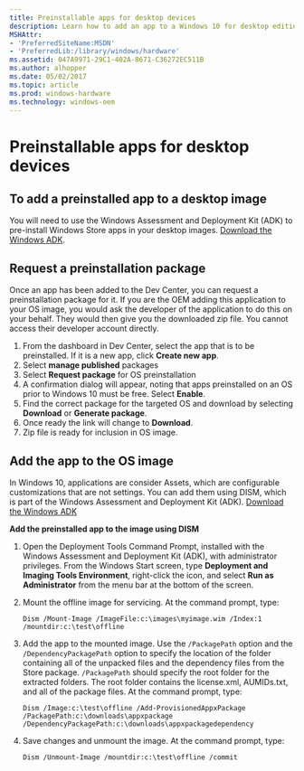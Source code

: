 ```yaml
---
title: Preinstallable apps for desktop devices
description: Learn how to add an app to a Windows 10 for desktop editions (Home, Pro, Enterprise, and Education) image that will be available to customers at first boot.
MSHAttr:
- 'PreferredSiteName:MSDN'
- 'PreferredLib:/library/windows/hardware'
ms.assetid: 047A9971-29C1-402A-8671-C36272EC511B
ms.author: alhopper
ms.date: 05/02/2017
ms.topic: article
ms.prod: windows-hardware
ms.technology: windows-oem
---
```


# Preinstallable apps for desktop devices


## To add a preinstalled app to a desktop image


You will need to use the Windows Assessment and Deployment Kit (ADK) to pre-install Windows Store apps in your desktop images. [Download the Windows ADK](http://go.microsoft.com/fwlink/p/?LinkId=526740).

## Request a preinstallation package


Once an app has been added to the Dev Center, you can request a preinstallation package for it. If you are the OEM adding this application to your OS image, you would ask the developer of the application to do this on your behalf. They would then give you the downloaded zip file. You cannot access their developer account directly.

1.  From the dashboard in Dev Center, select the app that is to be preinstalled. If it is a new app, click **Create new app**.
2.  Select **manage published** packages
3.  Select **Request package** for OS preinstallation
4.  A confirmation dialog will appear, noting that apps preinstalled on an OS prior to Windows 10 must be free. Select **Enable**.
5.  Find the correct package for the targeted OS and download by selecting **Download** or **Generate package**.
6.  Once ready the link will change to **Download**.
7.  Zip file is ready for inclusion in OS image.

## <a href="" id="add-the-app-to-the-os-image-"></a>Add the app to the OS image


In Windows 10, applications are consider Assets, which are configurable customizations that are not settings. You can add them using DISM, which is part of the Windows Assessment and Deployment Kit (ADK). [Download the Windows ADK](http://go.microsoft.com/fwlink/p/?LinkId=526740)

**Add the preinstalled app to the image using DISM**

1.  Open the Deployment Tools Command Prompt, installed with the Windows Assessment and Deployment Kit (ADK), with administrator privileges. From the Windows Start screen, type **Deployment and Imaging Tools Environment**, right-click the icon, and select **Run as Administrator** from the menu bar at the bottom of the screen.
2.  Mount the offline image for servicing. At the command prompt, type:

    `Dism /Mount-Image /ImageFile:c:\images\myimage.wim /Index:1 /mountdir:c:\test\offline`

3.  Add the app to the mounted image. Use the `/PackagePath` option and the `/DependencyPackagePath` option to specify the location of the folder containing all of the unpacked files and the dependency files from the Store package. `/PackagePath` should specify the root folder for the extracted folders. The root folder contains the license.xml, AUMIDs.txt, and all of the package files. At the command prompt, type:

    `Dism /Image:c:\test\offline /Add-ProvisionedAppxPackage /PackagePath:c:\downloads\appxpackage /DependencyPackagePath:c:\downloads\appxpackagedependency`

4.  Save changes and unmount the image. At the command prompt, type:

    `Dism /Unmount-Image /mountdir:c:\test\offline /commit`

 

 






